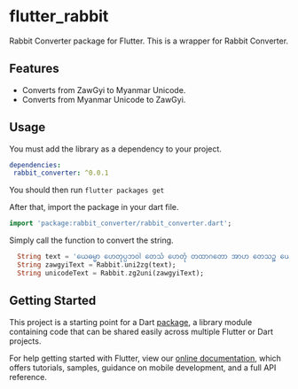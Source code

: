 # flutter_rabbit

Rabbit Converter package for Flutter. This is a wrapper for Rabbit Converter.

## Features
- Converts from ZawGyi to Myanmar Unicode.
- Converts from Myanmar Unicode to ZawGyi.

## Usage

You must add the library as a dependency to your project.
```yaml
dependencies:
 rabbit_converter: ^0.0.1
```

You should then run `flutter packages get`

After that, import the package in your dart file.

```dart
import 'package:rabbit_converter/rabbit_converter.dart';
```

Simply call the function to convert the string.
```dart
  String text = 'ယေဓမ္မာ ဟေတုပ္ပဘဝါ တေသံ ဟေတုံ တထာဂတော အာဟ တေသဉ္စ ယောနိရောဓေါ ဧဝံ ဝါဒီ မဟာသမဏော။';
  String zawgyiText = Rabbit.uni2zg(text);
  String unicodeText = Rabbit.zg2uni(zawgyiText);
```

##

##




## Getting Started

This project is a starting point for a Dart
[package](https://flutter.dev/developing-packages/),
a library module containing code that can be shared easily across
multiple Flutter or Dart projects.

For help getting started with Flutter, view our 
[online documentation](https://flutter.dev/docs), which offers tutorials, 
samples, guidance on mobile development, and a full API reference.
